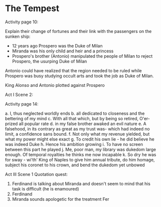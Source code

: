 
# The Tempest 

Activity page 10:

Explain their change of fortunes and their link with the passengers on the sunken ship:

* 12 years ago Prospero was the Duke of Milan
* Miranda was his only child and heir and a princess
* Prospero's brother (Antonio) manipulated the people of Milan to reject Prospero, the usurping Duke of Milan

Antonio could have realized that the region needed to be ruled while Prospero was busy studying occult arts and took the job as Duke of Milan. 

King Alonso and Antonio plotted against Prospero

Act I Scene 2:

Activity page 14:

a. I, thus neglected worldly ends
b. all dedicated to closeness and the bettering of my mind
c. With all that which, but by being so retired, O'er-prized all popular rate
d. in my false brother awaked an evil nature
e. A falsehood, in its contrary as great as my trust was- which had indeed no limit, a confidence sans bound.
f. Not only what my revenue yielded, but what my power might else exact
g. To credit his own lie - he did believe he was indeed Duke
h. Hence his ambition growing
i. To have no screen between this part he played
j. Me, poor man, my library was dukedom large enough. Of temporal royalties he thinks me now incapable
k. So dry he was for sway - wi'th' King of Naples to give him annual tribute, do him homage, subject his coronet to his crown, and bend the dukedom yet unbowed

Act III Scene 1 Quotation quest:

1. Ferdinand is talking about Miranda and doesn't seem to mind that his task is difficult (he is enamoured)
2. Ferdinand
3. Miranda sounds apologetic for the treatment Fer

<!--stackedit_data:
eyJoaXN0b3J5IjpbMTEzODM5NDI2NywxODExNjA0NTQ3LC0yMD
czMzY3MTYsMTUwNjI2NjY0OCwtNTcyODE0ODI2LC0xNjMyMDQ4
ODY3LC0xNTAxNjEzMjgwLC01Njg5MDA2NDBdfQ==
-->